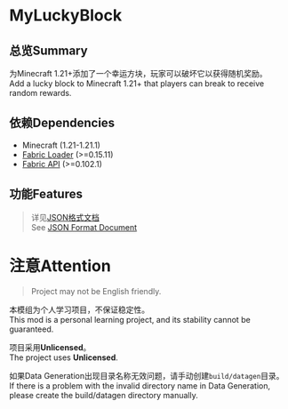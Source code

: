 # MyLuckyBlock
## 总览Summary
为Minecraft 1.21+添加了一个幸运方块，玩家可以破坏它以获得随机奖励。<br>
Add a lucky block to Minecraft 1.21+ that players can break to receive random rewards.<br>
## 依赖Dependencies
 - Minecraft (1.21-1.21.1)
 - [Fabric Loader](https://github.com/FabricMC/fabric-loader) (>=0.15.11)
 - [Fabric API](https://github.com/FabricMC/fabric) (>=0.102.1)
## 功能Features
> 详见[JSON格式文档](./docs/JsonFormat.md)<br>
> See [JSON Format Document](./docs/JsonFormat.md)<br>
# 注意Attention
> Project may not be English friendly.<br>

本模组为个人学习项目，不保证稳定性。<br>
This mod is a personal learning project, and its stability cannot be guaranteed.<br>

项目采用**Unlicensed**。<br>
The project uses **Unlicensed**.<br>

如果Data Generation出现目录名称无效问题，请手动创建`build/datagen`目录。<br>
If there is a problem with the invalid directory name in Data Generation, please create the build/datagen directory manually.<br>